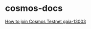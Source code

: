 # cosmos-docs

[How to join Cosmos Testnet gaia-13003](https://github.com/meet-one/cosmos-docs/blob/master/join-testnets.md)
